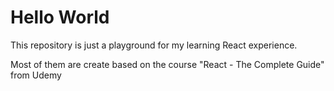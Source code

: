 # Hello World

This repository is just a playground for my learning React experience.

Most of them are create based on the course "React - The Complete Guide" from Udemy
